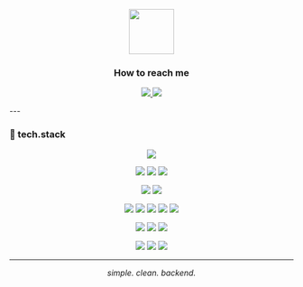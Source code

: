 <p align="center">
  <img src="https://em-content.zobj.net/source/microsoft-teams/363/slightly-smiling-face_1f642.png" width="80" />
</p>

<h3 align="center">How to reach me</h3>

<p align="center">
  <a href="https://t.me/dokhoyan05">
    <img src="https://img.shields.io/badge/Telegram-@dokhoyan05-blue?style=for-the-badge&logo=telegram" />
  </a>
  <a href="mailto:22misha2005@gmail.com">
    <img src="https://img.shields.io/badge/Gmail-22misha2005%40gmail.com-red?style=for-the-badge&logo=gmail" />
  </a>
</p>
---

### 🧠 tech.stack

<p align="center">
  <img src="https://img.shields.io/badge/Go-00ADD8?style=for-the-badge&logo=go&logoColor=white" />
</p>

<p align="center">
  <img src="https://img.shields.io/badge/PostgreSQL-4169E1?style=for-the-badge&logo=postgresql&logoColor=white" />
  <img src="https://img.shields.io/badge/MySQL-005E87?style=for-the-badge&logo=mysql&logoColor=white" />
  <img src="https://img.shields.io/badge/MongoDB-4ea94b?style=for-the-badge&logo=mongodb&logoColor=white" />
</p>

<p align="center">
  <img src="https://img.shields.io/badge/Redis-DC382D?style=for-the-badge&logo=redis&logoColor=white" />
  <img src="https://img.shields.io/badge/Kafka-000000?style=for-the-badge&logo=apachekafka&logoColor=white" />
</p>

<p align="center">
  <img src="https://img.shields.io/badge/Docker-2496ED?style=for-the-badge&logo=docker&logoColor=white" />
  <img src="https://img.shields.io/badge/Kubernetes-326CE5?style=for-the-badge&logo=kubernetes&logoColor=white" />
  <img src="https://img.shields.io/badge/GitHub%20Actions-2088FF?style=for-the-badge&logo=githubactions&logoColor=white" />
  <img src="https://img.shields.io/badge/Linux-FCC624?style=for-the-badge&logo=linux&logoColor=black" />
  <img src="https://img.shields.io/badge/Nginx-009639?style=for-the-badge&logo=nginx&logoColor=white" />
</p>

<p align="center">
  <img src="https://img.shields.io/badge/Prometheus-E6522C?style=for-the-badge&logo=prometheus&logoColor=white" />
  <img src="https://img.shields.io/badge/Grafana-F46800?style=for-the-badge&logo=grafana&logoColor=white" />
  <img src="https://img.shields.io/badge/Jaeger-FFBF00?style=for-the-badge&logo=jaeger&logoColor=black" />
</p>

<p align="center">
  <img src="https://img.shields.io/badge/Git-F05032?style=for-the-badge&logo=git&logoColor=white" />
  <img src="https://img.shields.io/badge/Swagger-85EA2D?style=for-the-badge&logo=swagger&logoColor=black" />
  <img src="https://img.shields.io/badge/gRPC-000000?style=for-the-badge&logo=grpc&logoColor=white" />
</p>

---

<p align="center">
  <i>simple. clean. backend.</i>
</p>
